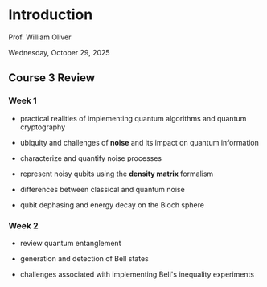 # Introduction

Prof. William Oliver

Wednesday, October 29, 2025

## Course 3 Review

### Week 1

- practical realities of implementing quantum algorithms and quantum cryptography

- ubiquity and challenges of __noise__ and its impact on quantum information

- characterize and quantify noise processes

- represent noisy qubits using the __density matrix__ formalism

- differences between classical and quantum noise

- qubit dephasing and energy decay on the Bloch sphere

### Week 2

- review quantum entanglement

- generation and detection of Bell states

- challenges associated with implementing Bell's inequality experiments

